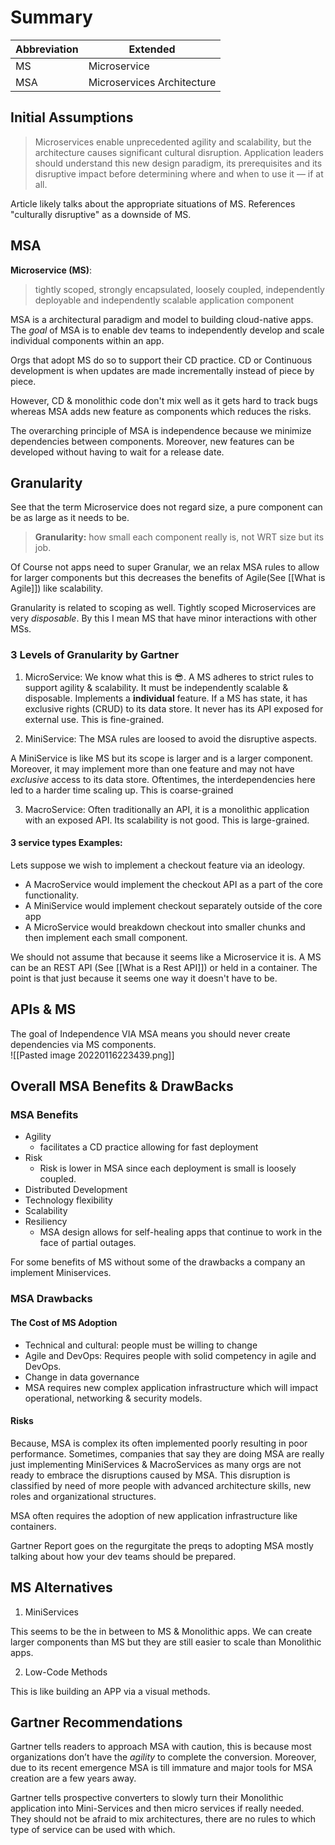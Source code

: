 # Summary
| Abbreviation | Extended                   |
| ------------ | -------------------------- |
| MS           | Microservice               |
| MSA          | Microservices Architecture | 

## Initial Assumptions 
> Microservices enable unprecedented agility and scalability, but the architecture causes significant cultural disruption. Application leaders should understand this new design paradigm, its prerequisites and its disruptive impact before determining where and when to use it — if at all.

Article likely talks about the appropriate situations of MS. References "culturally disruptive" as a downside of MS. 

## MSA
**Microservice (MS)**: 
>tightly scoped, strongly encapsulated, loosely coupled, independently deployable and independently scalable application component

MSA is a architectural paradigm and model to building cloud-native apps. The *goal* of MSA is to enable dev teams to independently develop and scale individual components within an app.

Orgs that adopt MS do so to support their CD practice. 
CD or Continuous development is when updates are made incrementally instead of piece by piece. 

However, CD & monolithic code don't mix well as it gets hard to track bugs whereas MSA adds new feature as components which reduces the risks. 

The overarching principle of MSA is independence because we minimize dependencies between components. Moreover, new features can be developed without having to wait for a release date.

## Granularity
See that the term Microservice does not regard size, a pure component can be as large as it needs to be. 

> **Granularity:**  how small each component really is, not WRT size but its job.

Of Course not apps need to super Granular, we an relax MSA rules to allow for larger components but this decreases the benefits of Agile(See [[What is Agile]]) like scalability. 

Granularity is related to scoping as well. Tightly scoped Microservices are very *disposable*. By this I mean MS that have minor interactions with other MSs.  

### 3 Levels of Granularity by Gartner
1. MicroService: We know what this is 😎. A MS adheres to strict rules to support agility & scalability. It must be independently scalable & disposable. Implements a **individual** feature. If a MS has state, it has exclusive rights (CRUD) to its data store. It never has its API exposed for external use. This is fine-grained. 

2. MiniService: The MSA rules are loosed to avoid the disruptive aspects. 

A MiniService is like MS but its scope is larger and is a larger component. Moreover, it may implement more than one feature and may not have *exclusive* access to its data store. Oftentimes, the interdependencies here led to a harder time scaling up. This is coarse-grained

3. MacroService: Often traditionally an API, it is a monolithic application with an exposed API. Its scalability is not good. This is large-grained.

#### 3 service types Examples:
Lets suppose we wish to implement a checkout feature via an ideology.
- A MacroService would implement the checkout API as a part of the core functionality. 
- A MiniService would implement checkout separately outside of the core app
- A MicroService would breakdown checkout into smaller chunks and then implement each small component.  

We should not assume that because it seems like a Microservice it is. A MS can be an REST API (See [[What is a Rest API]]) or held in a container. The point is that just because it seems one way it doesn't have to be.  

## APIs & MS
The goal of Independence VIA MSA means you should never create dependencies via MS components.     
![[Pasted image 20220116223439.png]]

## Overall MSA Benefits & DrawBacks
### MSA Benefits
- Agility
	- facilitates a CD practice allowing for fast deployment
- Risk
	- Risk is lower in MSA since each deployment is small is loosely coupled.
- Distributed Development
- Technology flexibility
- Scalability
- Resiliency 
	- MSA design allows for self-healing apps that continue to work in the face of partial outages.

For some benefits of MS without some of the drawbacks a company an implement Miniservices.

### MSA Drawbacks
#### The Cost of MS Adoption
- Technical and cultural: people must be willing to change
- Agile and DevOps: Requires people with solid competency in agile and DevOps.
- Change in data governance 
- MSA requires new complex application infrastructure which will impact operational, networking & security models.

 #### Risks
 Because, MSA is complex its often implemented poorly resulting in poor performance. Sometimes, companies that say they are doing MSA are really just implementing MiniServices & MacroServices as many orgs are not ready to embrace the disruptions caused by MSA. This disruption is classified by need of more people with advanced architecture skills, new roles and organizational structures.
 
 MSA often requires the adoption of new application infrastructure like containers. 
 
Gartner Report goes on the regurgitate the preqs to adopting MSA mostly talking about how your dev teams should be prepared. 

## MS Alternatives
1. MiniServices

This seems to be the in between to MS & Monolithic apps. We can create larger components than MS but they are still easier to scale than Monolithic apps.

2. Low-Code Methods

This is like building an APP via a visual methods. 
 
 ## Gartner Recommendations
 Gartner tells readers to approach MSA with caution, this is because most organizations don’t have the *agility* to complete the conversion. Moreover, due to its recent emergence MSA is till immature and major tools for MSA creation are a few years away. 
 
 Gartner tells prospective converters to slowly turn their Monolithic application into Mini-Services and then micro services if really needed. They should not be afraid to mix architectures, there are no rules to which type of service can be used with which.  

 